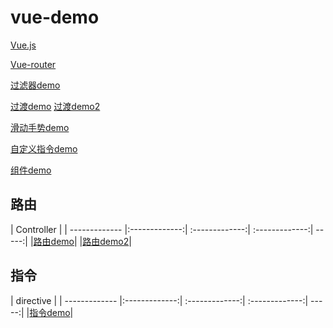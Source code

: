 # vue-demo

[Vue.js](https://wscats.github.io/vue-demo/vue.js)

[Vue-router](https://wscats.github.io/vue-demo/vue-router.js)


[过滤器demo](https://wscats.github.io/vue-demo/过滤器.html)

[过渡demo](https://wscats.github.io/vue-demo/过渡.html)
[过渡demo2](https://wscats.github.io/vue-demo/过渡2.html)

[滑动手势demo](https://wscats.github.io/vue-demo/滑动手势指令.html)

[自定义指令demo](https://wscats.github.io/vue-demo/自定义指令.html)

[组件demo](https://wscats.github.io/vue-demo/组件.html)

## 路由
| Controller |
| ------------- |:-------------:| :-------------:| :-------------:| -----:|
|[路由demo](https://wscats.github.io/vue-demo/路由.html)|
|[路由demo2](https://wscats.github.io/vue-demo/路由2.html)|


## 指令
| directive |
| ------------- |:-------------:| :-------------:| :-------------:| -----:|
|[指令demo](https://wscats.github.io/vue-demo/指令.html)|
